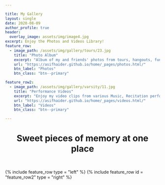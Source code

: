 ```yaml
---

title: My Gallery
layout: single
date: 2020-08-09
author_profile: true
header: 
  overlay_image: assets/img/image4.jpg
excerpt: Enjoy the Photos and Videos Library!
feature_row:
  - image_path: /assets/img/gallery/tours/23.jpg
    title: "Photo Album"
    excerpt: "Album of my and friends' photos from tours, hangouts, functions."
    url: "https://asifhaider.github.io/home/_pages/photos.html/"
    btn_label: "Photos"
    btn_class: "btn--primary"

feature_row2: 
  - image_path: /assets/img/gallery/varsity/11.jpg
    title: "Performance Videos"
    excerpt: "Enjoy my video clips from various Music, Recitation performances and others!"
    url: "https://asifhaider.github.io/home/_pages/videos.html/"
    btn_label: "Videos"
    btn_class: "btn--primary"

---
```


<h1 align = "center"> Sweet pieces of memory at one place </h1>
<br>

{% include feature_row type = "left" %} {% include feature_row id = "feature_row2" type = "right" %}
